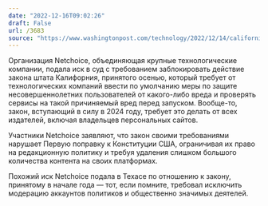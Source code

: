 ```yaml
---
date: "2022-12-16T09:02:26"
draft: False
url: /3683
source: "https://www.washingtonpost.com/technology/2022/12/14/california-internet-lawsuit-filed/"
---
```


Организация Netchoice, объединяющая крупные технологические компании, подала иск в суд с требованием заблокировать действие закона штата Калифорния, принятого осенью, который требует от технологических компаний ввести по умолчанию меры по защите несовершеннолетних пользователей от какого-либо вреда и проверять сервисы на такой причиняемый вред перед запуском. Вообще-то, закон, вступающий в силу в 2024 году, требует это делать от всех издателей, включая владельцев персональных сайтов.

Участники Netchoice заявляют, что закон своими требованиями нарушает Первую поправку к Конституции США, ограничивая их право на редакционную политику и требуя удаления слишком большого количества контента на своих платформах.

Похожий иск Netchoice подала в Техасе по отношению к закону, принятому в начале года — тот, если помните, требовал исключить модерацию аккаунтов политиков и общественно значимых деятелей.
